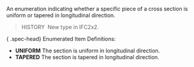 ﻿An enumeration indicating whether a specific piece of a cross section is uniform or tapered in longitudinal direction.

> HISTORY&nbsp; New type in IFC2x2.

{ .spec-head}
Enumerated Item Definitions:

* **UNIFORM** The section is uniform in longitudinal direction.
* **TAPERED** The section is tapered in longitudinal direction.